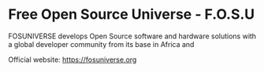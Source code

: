 # Free Open Source Universe - F.O.S.U

FOSUNIVERSE develops Open Source software and hardware solutions with a global developer community from its base in Africa and 

Official website: https://fosuniverse.org
